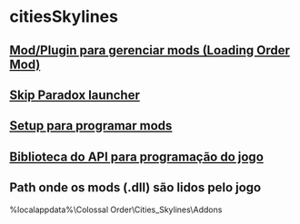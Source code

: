 # citiesSkylines

## [Mod/Plugin para gerenciar mods (Loading Order Mod)](https://docs.google.com/presentation/d/e/2PACX-1vRKrKvQOE541EzKUIBNRYT2aYA_Hl6QmwLO_7qUHZfy2u6-6Nv75M4CSNqPFCNmn3xwnpqrevXtlVAw/pub?start=true&loop=false&delayms=10000#slide=id.g16946ce1ba7_0_29)

## [Skip Paradox launcher](https://github.com/kianzarrin/LoadOrder/wiki/skip-paradox-launcher#2--set-steam-launch-options)

## [Setup para programar mods](https://community.simtropolis.com/forums/topic/73404-modding-tutorial-0-your-first-mod/)

## [Biblioteca do API para programação do jogo](https://skylines.paradoxwikis.com/Modding_API)

## Path onde os mods (.dll) são lidos pelo jogo
%localappdata%\Colossal Order\Cities_Skylines\Addons

